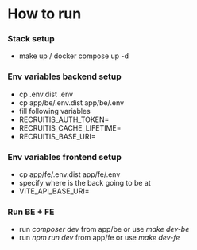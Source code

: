 # How to run
### Stack setup
 - make up / docker compose up -d
### Env variables backend setup
 - cp .env.dist .env 
 - cp app/be/.env.dist app/be/.env
 - fill following variables
 - RECRUITIS_AUTH_TOKEN=
 - RECRUITIS_CACHE_LIFETIME=
 - RECRUITIS_BASE_URI=
### Env variables frontend setup
 - cp app/fe/.env.dist app/fe/.env
 - specify where is the back going to be at
 - VITE_API_BASE_URI=
### Run BE + FE  
 - run _composer dev_ from app/be or use _make dev-be_
 - run _npm run dev_ from app/fe or use _make dev-fe_
